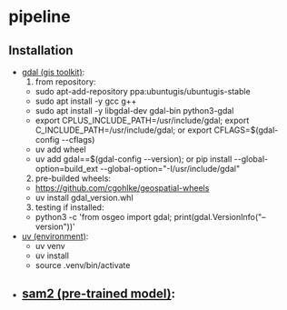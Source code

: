 # pipeline

## Installation
- [gdal (gis toolkit)](https://github.com/OSGeo/gdal):
  1. from repository:
    - sudo apt-add-repository ppa:ubuntugis/ubuntugis-stable
    - sudo apt install -y gcc g++
    - sudo apt install -y libgdal-dev gdal-bin python3-gdal
    - export CPLUS_INCLUDE_PATH=/usr/include/gdal; export C_INCLUDE_PATH=/usr/include/gdal; or export CFLAGS=$(gdal-config --cflags)
    - uv add wheel
    - uv add gdal==$(gdal-config --version); or pip install --global-option=build_ext --global-option="-I/usr/include/gdal"
  2. pre-builded wheels:
    - https://github.com/cgohlke/geospatial-wheels
    - uv install gdal_version.whl
  3. testing if installed:
    - python3 -c 'from osgeo import gdal; print(gdal.VersionInfo("–version"))'
- [uv (environment)](https://github.com/astral-sh/uv):
  - uv venv
  - uv install
  - source .venv/bin/activate
- [sam2 (pre-trained model)](https://github.com/facebookresearch/sam2):
  - 
